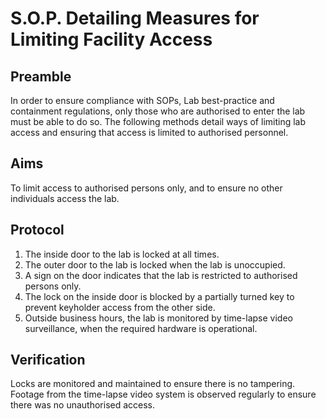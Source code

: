 # S.O.P. Detailing Measures for Limiting Facility Access
## Preamble
In order to ensure compliance with SOPs, Lab best-practice and containment regulations, only those who are authorised to enter the lab must be able to do so. The following methods detail ways of limiting lab access and ensuring that access is limited to authorised personnel.

## Aims
To limit access to authorised persons only, and to ensure no other individuals access the lab.

## Protocol
1. The inside door to the lab is locked at all times.
2. The outer door to the lab is locked when the lab is unoccupied.
3. A sign on the door indicates that the lab is restricted to authorised persons only.
4. The lock on the inside door is blocked by a partially turned key to prevent keyholder access from the other side.
5. Outside business hours, the lab is monitored by time-lapse video surveillance, when the required hardware is operational.

## Verification
Locks are monitored and maintained to ensure there is no tampering. Footage from the time-lapse video system is observed regularly to ensure there was no unauthorised access.
